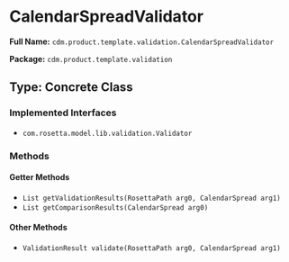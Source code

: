# CalendarSpreadValidator

**Full Name:** `cdm.product.template.validation.CalendarSpreadValidator`

**Package:** `cdm.product.template.validation`

## Type: Concrete Class

### Implemented Interfaces

- `com.rosetta.model.lib.validation.Validator`

### Methods

#### Getter Methods

- `List getValidationResults(RosettaPath arg0, CalendarSpread arg1)`
- `List getComparisonResults(CalendarSpread arg0)`

#### Other Methods

- `ValidationResult validate(RosettaPath arg0, CalendarSpread arg1)`

